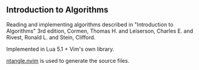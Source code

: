 Introduction to Algorithms
--------------------------

Reading and implementing algorithms described in "Introduction to Algorithms" 3rd edition, Cormen, Thomas H. and Leiserson, Charles E. and Rivest, Ronald L. and Stein, Clifford.

Implemented in Lua 5.1 + Vim's own library.

[ntangle.nvim](https://github.com/jbyuki/ntangle.nvim) is used to generate the source files.
